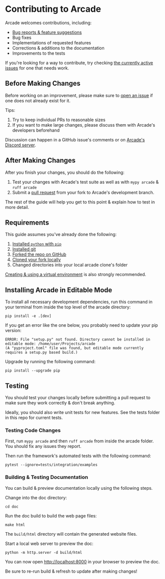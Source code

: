 # Contributing to Arcade

Arcade welcomes contributions, including:

* [Bug reports & feature suggestions](https://github.com/pythonarcade/arcade/issues)
* Bug fixes
* Implementations of requested features
* Corrections & additions to the documentation 
* Improvements to the tests

If you're looking for a way to contribute, try checking [the currently active issues](https://github.com/pythonarcade/arcade/issues)
for one that needs work.

## Before Making Changes 

Before working on an improvement, please make sure to
[open an issue](https://github.com/pythonarcade/arcade/issues) if one
does not already exist for it.

Tips:
1. Try to keep individual PRs to reasonable sizes
2. If you want to make large changes, please discuss them with Arcade's developers beforehand

Discussion can happen in a GitHub issue's comments or on [Arcade's Discord server](https://discord.gg/ZjGDqMp).

## After Making Changes

After you finish your changes, you should do the following:
1. Test your changes with Arcade's test suite as well as with `mypy arcade` & `ruff arcade`
2. Submit a [pull request](https://docs.github.com/en/pull-requests/collaborating-with-pull-requests/proposing-changes-to-your-work-with-pull-requests)
from your fork to Arcade's development branch.

The rest of the guide will help you get to this point & explain how to test in more detail.

## Requirements 

This guide assumes you've already done the following:
1. [Installed `python` with `pip`](https://wiki.python.org/moin/BeginnersGuide/Download)
2. [Installed git](https://git-scm.com/book/en/v2/Getting-Started-Installing-Git)
3. [Forked the repo on GitHub](https://docs.github.com/en/get-started/quickstart/fork-a-repo#forking-a-repository) 
4. [Cloned your fork locally](https://docs.github.com/en/get-started/quickstart/fork-a-repo#cloning-your-forked-repository)
5. Changed directories into your local arcade clone's folder

[Creating & using a virtual environment](https://docs.python.org/3/library/venv.html#creating-virtual-environments)
is also strongly recommended.

## Installing Arcade in Editable Mode

To install all necessary development dependencies, run this command in your
terminal from inside the top level of the arcade directory:

```shell
pip install -e .[dev]
```

If you get an error like the one below, you probably need to update your pip version:
```
ERROR: File "setup.py" not found. Directory cannot be installed in editable mode: /home/user/Projects/arcade
(A "pyproject.toml" file was found, but editable mode currently requires a setup.py based build.)
```

Upgrade by running the following command:
```shell
pip install --upgrade pip
```

## Testing

You should test your changes locally before submitting a pull request
to make sure they work correctly & don't break anything.

Ideally, you should also write unit tests for new features. See the tests folder
in this repo for current tests.

### Testing Code Changes

First, run `mypy arcade` and then `ruff arcade` from inside the arcade folder. You should fix
any issues they report.

Then run the framework's automated tests with the following command:

```shell
pytest --ignore=tests/integration/examples
```

### Building & Testing Documentation

You can build & preview documentation locally using the following steps.

Change into the doc directory:
```commandline
cd doc
```

Run the doc build to build the web page files:
```commandline
make html
```
The `build/html` directory will contain the generated website files.

Start a local web server to preview the doc:
```commandline
python -m http.server -d build/html
```

You can now open [http://localhost:8000](http://localhost:8000) in your browser to preview the doc.

Be sure to re-run build & refresh to update after making changes!
